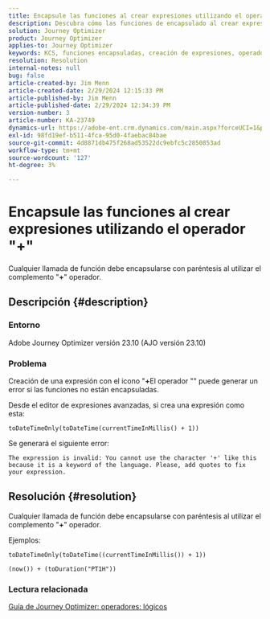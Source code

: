```yaml
---
title: Encapsule las funciones al crear expresiones utilizando el operador "+"
description: Descubra cómo las funciones de encapsulado al crear expresiones con el operador "+" evitan errores en la versión 23.10 de Adobe Journey Optimizer.
solution: Journey Optimizer
product: Journey Optimizer
applies-to: Journey Optimizer
keywords: KCS, funciones encapsuladas, creación de expresiones, operador "+", resolución de problemas, AJO versión 23.10, Adobe Journey Optimizer versión 23.10
resolution: Resolution
internal-notes: null
bug: false
article-created-by: Jim Menn
article-created-date: 2/29/2024 12:15:33 PM
article-published-by: Jim Menn
article-published-date: 2/29/2024 12:34:39 PM
version-number: 3
article-number: KA-23749
dynamics-url: https://adobe-ent.crm.dynamics.com/main.aspx?forceUCI=1&pagetype=entityrecord&etn=knowledgearticle&id=064c0037-fcd6-ee11-9079-6045bd006268
exl-id: 98fd19ef-b511-4fca-95d0-4faebac84bae
source-git-commit: 4d8871db475f268ad53522dc9ebfc5c2850853ad
workflow-type: tm+mt
source-wordcount: '127'
ht-degree: 3%

---
```


# Encapsule las funciones al crear expresiones utilizando el operador &quot;+&quot;


Cualquier llamada de función debe encapsularse con paréntesis al utilizar el complemento &quot;<b>+</b>&quot; operador.

## Descripción {#description}


### Entorno

Adobe Journey Optimizer versión 23.10 (AJO versión 23.10)

### Problema

Creación de una expresión con el icono &quot;<b>+</b>El operador &quot;&quot; puede generar un error si las funciones no están encapsuladas.

Desde el editor de expresiones avanzadas, si crea una expresión como esta:


```
toDateTimeOnly(toDateTime(currentTimeInMillis() + 1))
```


Se generará el siguiente error:


```
The expression is invalid: You cannot use the character '+' like this because it is a keyword of the language. Please, add quotes to fix your expression.
```



## Resolución {#resolution}


Cualquier llamada de función debe encapsularse con paréntesis al utilizar el complemento &quot;<b>+</b>&quot; operador.

Ejemplos:


```
toDateTimeOnly(toDateTime((currentTimeInMillis()) + 1))
```



```
(now()) + (toDuration("PT1H"))
```


### Lectura relacionada

[Guía de Journey Optimizer: operadores: lógicos](https://experienceleague.adobe.com/docs/journey-optimizer/using/orchestrate-journeys/building-advanced-conditions-journeys/syntax/operators.html#%2B-2)
